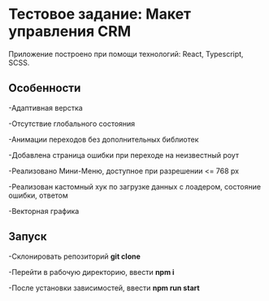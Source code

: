 # Тестовое задание: Макет управления CRM

Приложение построено при помощи технологий: React, Typescript, SCSS.

## Особенности

-Адаптивная верстка

-Отсутствие глобального состояния

-Анимации переходов без дополнительных библиотек

-Добавлена страница ошибки при переходе на неизвестный роут

-Реализовано Мини-Меню, доступное при разрешении <= 768 px

-Реализован кастомный хук по загрузке данных с лоадером, состояние ошибки, ответом

-Векторная графика

## Запуск

-Склонировать репозиторий **git clone**

-Перейти в рабочую директорию, ввести **npm i**

-После установки зависимостей, ввести **npm run start**
